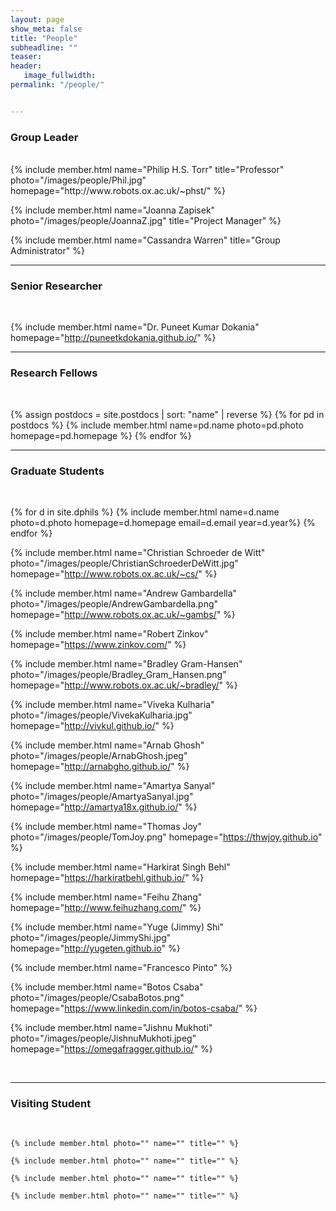 ```yaml
---
layout: page
show_meta: false
title: "People"
subheadline: ""
teaser: 
header:
   image_fullwidth: 
permalink: "/people/"


---
```


<div class="row">

<h3 class="section-title">Group Leader</h3>
<br/>
{% include member.html name="Philip H.S. Torr" title="Professor" photo="/images/people/Phil.jpg" homepage="http://www.robots.ox.ac.uk/~phst/" %}

{% include member.html name="Joanna Zapisek" photo="/images/people/JoannaZ.jpg" title="Project Manager" %}

{% include member.html name="Cassandra Warren" title="Group Administrator" %}

<hr/>

<h3 class="medium-12 section-title" >Senior Researcher</h3>
<br/>
	

{% include member.html name="Dr. Puneet Kumar Dokania" homepage="http://puneetkdokania.github.io/" %}


<hr/>

<h3 class="medium-12 section-title">Research Fellows</h3>
<br/>

{% assign postdocs = site.postdocs | sort: "name" | reverse %}
{% for pd in postdocs %}
	{% include member.html name=pd.name photo=pd.photo homepage=pd.homepage %}
{% endfor %}



<hr/>

<h3 class="medium-12 section-title">Graduate Students</h3>
<br/>

{% for d in site.dphils %}
	{% include member.html name=d.name photo=d.photo homepage=d.homepage email=d.email year=d.year%}
{% endfor %}


{% include member.html name="Christian Schroeder de Witt" photo="/images/people/ChristianSchroederDeWitt.jpg" homepage="http://www.robots.ox.ac.uk/~cs/" %}

{% include member.html name="Andrew Gambardella" photo="/images/people/AndrewGambardella.png"  homepage="http://www.robots.ox.ac.uk/~gambs/" %}

{% include member.html name="Robert Zinkov" homepage="https://www.zinkov.com/" %}

{% include member.html name="Bradley Gram-Hansen" photo="/images/people/Bradley_Gram_Hansen.png"   homepage="http://www.robots.ox.ac.uk/~bradley/" %}

{% include member.html name="Viveka Kulharia" photo="/images/people/VivekaKulharia.jpg" homepage="http://vivkul.github.io/" %}

{% include member.html name="Arnab Ghosh" photo="/images/people/ArnabGhosh.jpeg" homepage="http://arnabgho.github.io/" %}

{% include member.html name="Amartya Sanyal" photo="/images/people/AmartyaSanyal.jpg" homepage="http://amartya18x.github.io/" %}

{% include member.html name="Thomas Joy" photo="/images/people/TomJoy.png" homepage="https://thwjoy.github.io" %}

{% include member.html name="Harkirat Singh Behl" homepage="https://harkiratbehl.github.io/" %}

{% include member.html name="Feihu Zhang" homepage="http://www.feihuzhang.com/" %}

{% include member.html name="Yuge (Jimmy) Shi" photo="/images/people/JimmyShi.jpg" homepage="http://yugeten.github.io" %}

{% include member.html name="Francesco Pinto" %}

{% include member.html name="Botos Csaba" photo="/images/people/CsabaBotos.png" homepage="https://www.linkedin.com/in/botos-csaba/" %}

{% include member.html name="Jishnu Mukhoti" photo="/images/people/JishnuMukhoti.jpeg" homepage="https://omegafragger.github.io/" %}

<br/>
<hr/>

<h3 class="medium-12 section-title">Visiting Student</h3>
<br/>

	{% include member.html photo="" name="" title="" %}

	{% include member.html photo="" name="" title="" %}

	{% include member.html photo="" name="" title="" %}

	{% include member.html photo="" name="" title="" %}
</div>
